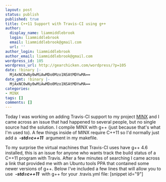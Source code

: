 ```yaml
---
layout: post
status: publish
published: true
title: C++11 Support with Travis-CI using g++
author:
  display_name: liammiddlebrook
  login: liammiddlebrook
  email: liammiddlebrook@gmail.com
  url: ''
author_login: liammiddlebrook
author_email: liammiddlebrook@gmail.com
wordpress_id: 105
wordpress_url: http://gearchicken.com/wordpress/?p=105
date: !binary |-
  MjAxNC0wNy0wMiAwMDo0Mzo1NSAtMDYwMA==
date_gmt: !binary |-
  MjAxNC0wNy0wMiAwMDo0Mzo1NSAtMDYwMA==
categories:
- MINX
tags: []
comments: []
---
```

<p>Today I was working on adding Travis-CI support to my project <a href="http://libminx.org">MINX</a> and I came across an issue that had happened to several people, but no single source had the solution. I compile MINX with g++ (just because that's what I'm used to). A few things inside of MINX require C++11 so I'd normally just add a <em> <strong>-std=c++11</strong> </em> argument in my makefile.</p>
<p>To my surprise the virtual machines that Travis-CI uses have g++ 4.6 installed, this is an issue for anyone who wants track the build status of a C++11 program with Travis. After a few minutes of searching I came across a link that provided me with an Ubuntu tools PPA that contained some newer versions of g++. Below I've included a few lines that will allow you to use <em> <strong>-std=c++11</strong> </em> with g++ for your .travis.yml file: [snippet id="9"]</p>
